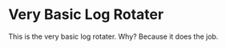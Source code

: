 # Very Basic Log Rotater

<!--- mdtoc: toc begin -->
<!--- mdtoc: toc end -->

This is the very basic log rotater. Why? Because it does the job.
